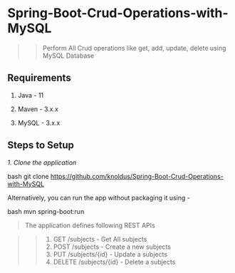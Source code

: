 # Spring-Boot-Crud-Operations-with-MySQL

>>Perform All Crud operations like get, add, update, delete using MySQL Database

## Requirements

1. Java - 11

2. Maven - 3.x.x

3. MySQL - 3.x.x

## Steps to Setup

*1. Clone the application*

bash
git clone https://github.com/knoldus/Spring-Boot-Crud-Operations-with-MySQL

Alternatively, you can run the app without packaging it using -

bash
mvn spring-boot:run

> The application defines following REST APIs


>> 1. GET /subjects - Get All subjects
>> 2. POST /subjects - Create a new subjects
>> 3. PUT /subjects/{id} - Update a subjects
>> 4. DELETE /subjects/{id} - Delete a subjects
